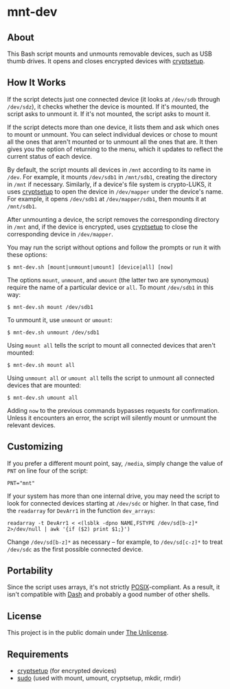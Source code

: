 # mnt-dev

## About

This Bash script mounts and unmounts removable devices, such as USB
thumb drives. It opens and closes encrypted devices with
[cryptsetup](https://gitlab.com/cryptsetup/cryptsetup/).

## How It Works

If the script detects just one connected device (it looks at
`/dev/sdb` through `/dev/sdz`), it checks whether the device is
mounted. If it's mounted, the script asks to unmount it. If it's not
mounted, the script asks to mount it.

If the script detects more than one device, it lists them and ask
which ones to mount or unmount. You can select individual devices or
chose to mount all the ones that aren't mounted or to unmount all the
ones that are. It then gives you the option of returning to the menu,
which it updates to reflect the current status of each device.

By default, the script mounts all devices in `/mnt` according to its
name in `/dev`. For example, it mounts `/dev/sdb1` in `/mnt/sdb1`,
creating the directory in `/mnt` if necessary. Similarly, if a
device's file system is crypto-LUKS, it uses
[cryptsetup](https://gitlab.com/cryptsetup/cryptsetup/) to open the
device in `/dev/mapper` under the device's name. For example, it opens
`/dev/sdb1` at `/dev/mapper/sdb1`, then mounts it at `/mnt/sdb1`.

After unmounting a device, the script removes the corresponding
directory in `/mnt` and, if the device is encrypted, uses
[cryptsetup](https://gitlab.com/cryptsetup/cryptsetup/) to close the
corresponding device in `/dev/mapper`.

You may run the script without options and follow the prompts or
run it with these options:

```
$ mnt-dev.sh [mount|unmount|umount] [device|all] [now]
```

The options `mount`, `unmount`, and `umount` (the latter two are
synonymous) require the name of a particular device or `all`. To mount
`/dev/sdb1` in this way:

```
$ mnt-dev.sh mount /dev/sdb1
```

To unmount it, use `unmount` or `umount`:

```
$ mnt-dev.sh unmount /dev/sdb1
```

Using `mount all` tells the script to mount all connected devices that
aren't mounted:

```
$ mnt-dev.sh mount all
```

Using `unmount all` or `umount all` tells the script to unmount all
connected devices that are mounted:

```
$ mnt-dev.sh umount all
```

Adding `now` to the previous commands bypasses requests for
confirmation. Unless it encounters an error, the script will silently
mount or unmount the relevant devices.

## Customizing

If you prefer a different mount point, say, `/media`, simply change
the value of `PNT` on line four of the script:

```
PNT="mnt"
```

If your system has more than one internal drive, you may need the
script to look for connected devices starting at `/dev/sdc` or higher.
In that case, find the `readarray` for `DevArr1` in the function
`dev_arrays`:

```
readarray -t DevArr1 < <(lsblk -dpno NAME,FSTYPE /dev/sd[b-z]* 2>/dev/null | awk '{if ($2) print $1;}')

```

Change `/dev/sd[b-z]*` as necessary – for example, to `/dev/sd[c-z]*`
to treat `/dev/sdc` as the first possible connected device.

## Portability

Since the script uses arrays, it's not strictly
[POSIX](https://en.wikipedia.org/wiki/POSIX)-compliant. As a result,
it isn't compatible with
[Dash](http://gondor.apana.org.au/~herbert/dash/) and probably a good
number of other shells.

## License

This project is in the public domain under [The
Unlicense](https://choosealicense.com/licenses/unlicense/).

## Requirements

* [cryptsetup](https://gitlab.com/cryptsetup/cryptsetup/) (for encrypted devices)
* [sudo](https://www.sudo.ws/) (used with mount, umount, cryptsetup, mkdir, rmdir)

